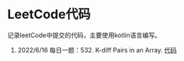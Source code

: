# LeetCode代码

记录leetCode中提交的代码，主要使用kotlin语言编写。

1. 2022/6/16 每日一题：532. K-diff Pairs in an Array. [代码](/src/main/kotlin/org/tty/leet_code/Solution532.kt)
